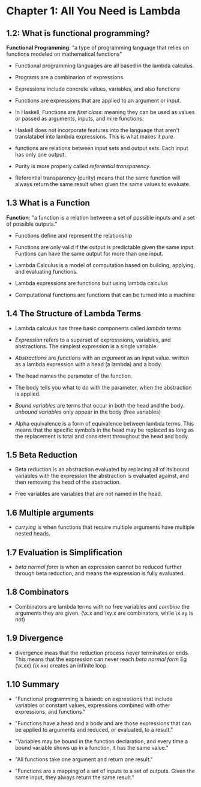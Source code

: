 # Chapter 1: All You Need is Lambda

## 1.2: What is functional programming?

**Functional Programming**: "a type of programming language that relies on
functions modeled on mathematical functions"

* Functional programming languages are all based in the lambda calculus.

* Programs are a combinarion of expressions

* Expressions include concrete values, variables, and also functions

* Functions are expressions that are applied to an argument or input.

* In Haskell, Functions are *first class*: meaning they can be used as values or
  passed as arguments, inputs, and mire functions.

* Haskell does not incorporate features into the language that aren't
  translatabel into lambda expressions. This is what makes it *pure*.

* functions are relations between input sets and output sets. Each input has
  only one output.

* Purity is more properly called *referential transparency*.

* Referential transparency (purity) means that the same function will always
  return the same result when given the same values to evaluate.


## 1.3 What is a Function

**Function**: "a function is a relation between a set of possible inputs and a
set of possible outputs."

* Functions define and represent the relationship

* Functions are only valid if the output is predictable given the same input.
  Funtions can have the same output for more than one input.

* Lambda Calculus is a model of computation based on building, applying, and
  evaluating functions.

* Lambda expressions are functions buit using lambda calculus

* Computational functions are functions that can be turned into a machine

## 1.4 The Structure of Lambda Terms

* Lambda calculus has three basic components called *lambda terms*

* *Expression* refers to a superset of expresssions, variables, and
  abstractions. The simplest expression is a single variable.

* *Abstractions* are *functions* with an *argument* as an input value. written
  as a lambda expression with a head (a lambda) and a body.

* The head names the parameter of the function.

* The body tells you what to do with the parameter, when the abstraction is
  applied.

* *Bound variables* are terms that occur in both the head and the body. *unbound
  variables* only appear in the body (free variables)

* Alpha equivalence is a form of equivalence between lambda terms. This means
  that the specific symbols in the head may be replaced as long as the
  replacement is total and consistent throughout the head and body.

## 1.5 Beta Reduction

* Beta reduction is an abstraction evaluated by replacing all of its bound
  variables with the expression the abstraction is evaluated against, and then
  removing the head of the abstraction.

* Free variables are variables that are not named in the head.

## 1.6 Multiple arguments

* *currying* is when functions that require multiple arguments have multiple
  nested heads. 

## 1.7 Evaluation is Simplification

* *beta normal form* is when an expression cannot be reduced further through
  beta reduction, and means the expression is fully evaluated.

## 1.8 Combinators

* Combinators are lambda terms with no free variables and *combine* the
  arguments they are given. (\x.x and \xy.x are combinators, while \x.xy is not)

## 1.9 Divergence

* divergence meas that the reduction process never terminates or ends. This
  means that the expression can never reach *beta normal form* Eg (\x.xx)
  (\x.xx) creates an infinite loop.

## 1.10 Summary

* "Functional programming is basedc on expressions that include variables or
  constant values, expressions combined with other expressions, and functions."

* "Functions have a head and a body and are those expressions that can be
  applied to arguments and reduced, or evaluated, to a result."

* "Variables may be bound in the function declaration, and every time a bound
  variable shows up in a function, it has the same value."

* "All functions take one argument and return one result."

* "Functions are a mapping of a set of inputs to a set of outputs. Given the
  same input, they always return the same result."

  

